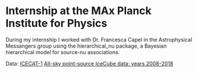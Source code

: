 # Internship at the MAx Planck Institute for Physics
During my internship I worked with Dr. Francesca Capel in the Astrophysical Messangers group using the hierarchical_nu package, a Bayesian hierarchical model for source-nu associations.

Data: [ICECAT-1](https://icecube.wisc.edu/data-releases/2023/04/icecat-1-the-icecube-event-catalog-of-alert-tracks/) 
      [All-sky point-source IceCube data: years 2008-2018](https://icecube.wisc.edu/data-releases/2023/04/icecat-1-the-icecube-event-catalog-of-alert-tracks/)

